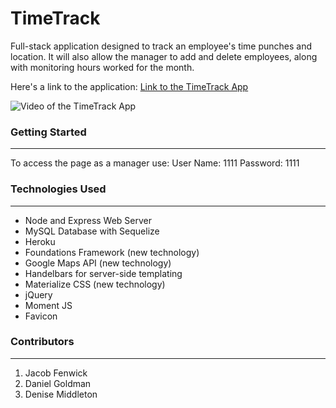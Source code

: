 # TimeTrack

Full-stack application designed to track an employee's time punches and location.  It will also allow the manager to add and delete employees, along with monitoring hours worked for the month.

Here's a link to the application: [Link to the TimeTrack App](https://uncctimetracker.herokuapp.com/)

![Video of the TimeTrack App](project2.gif)


### Getting Started 
______________________________________________________________________________________________________________________

To access the page as a manager use:
User Name: 1111
Password: 1111

### Technologies Used
______________________________________________________________________________________________________________________
* Node and Express Web Server
* MySQL Database with Sequelize
* Heroku
* Foundations Framework (new technology)
* Google Maps API (new technology)
* Handelbars for server-side templating
* Materialize CSS (new technology)
* jQuery
* Moment JS
* Favicon

### Contributors
______________________________________________________________________________________________________________________
1. Jacob Fenwick
2. Daniel Goldman
3. Denise Middleton
